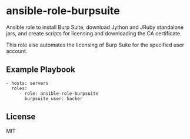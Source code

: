 ansible-role-burpsuite
=========

Ansible role to install Burp Suite, download Jython and JRuby standalone jars, and create scripts for licensing and downloading the CA certificate.

This role also automates the licensing of Burp Suite for the specified user account.

Example Playbook
----------------

    - hosts: servers
      roles:
         - role: ansible-role-burpsuite
           burpsuite_user: hacker


License
-------

MIT
